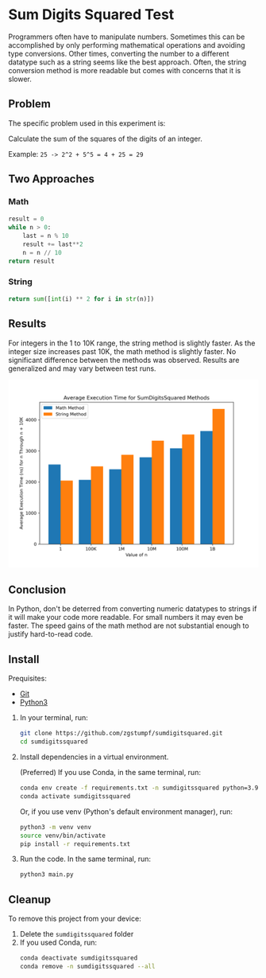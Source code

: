 # Sum Digits Squared Test

Programmers often have to manipulate numbers. Sometimes this can be accomplished by only performing mathematical operations and avoiding type conversions. Other times, converting the number to a different datatype such as a string seems like the best approach. Often, the string conversion method is more readable but comes with concerns that it is slower.

## Problem
The specific problem used in this experiment is:

Calculate the sum of the squares of the digits of an integer.

Example: `25 -> 2^2 + 5^5 = 4 + 25 = 29`

## Two Approaches

### Math
```py
result = 0
while n > 0:
    last = n % 10
    result += last**2
    n = n // 10
return result
```

### String
```py
return sum([int(i) ** 2 for i in str(n)])
```

## Results
For integers in the 1 to 10K range, the string method is slightly faster. As the integer size increases past 10K, the math method is slightly faster. No significant difference between the methods was observed. Results are generalized and may vary between test runs.

![Results Graph](./SumDigitsSquaredGraph.png)

## Conclusion
In Python, don't be deterred from converting numeric datatypes to strings if it will make your code more readable. For small numbers it may even be faster. The speed gains of the math method are not substantial enough to justify hard-to-read code.

## Install
Prequisites:
- [Git](https://git-scm.com/downloads)
- [Python3](https://www.python.org/downloads/)

1. In your terminal, run:
    ```bash
    git clone https://github.com/zgstumpf/sumdigitsquared.git
    cd sumdigitssquared
    ```
1. Install dependencies in a virtual environment.

    (Preferred) If you use Conda, in the same terminal, run:
    ```bash
    conda env create -f requirements.txt -n sumdigitssquared python=3.9.18
    conda activate sumdigitssquared
    ```

    Or, if you use venv (Python's default environment manager), run:
    ```bash
    python3 -m venv venv
    source venv/bin/activate
    pip install -r requirements.txt
    ```

1. Run the code. In the same terminal, run:
    ```bash
    python3 main.py
    ```

## Cleanup
To remove this project from your device:

1. Delete the `sumdigitssquared` folder
2. If you used Conda, run:
    ```bash
    conda deactivate sumdigitssquared
    conda remove -n sumdigitssquared --all
    ```